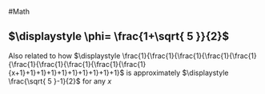 #Math 
## $\displaystyle \phi= \frac{1+\sqrt{ 5 }}{2}$


Also related to how $\displaystyle \frac{1}{\frac{1}{\frac{1}{\frac{1}{\frac{1}{\frac{1}{\frac{1}{\frac{1}{\frac{1}{\frac{1}{x+1}+1}+1}+1}+1}+1}+1}+1}+1}+1}$ is approximately $\displaystyle \frac{\sqrt{ 5 }-1}{2}$ for any $\displaystyle x$